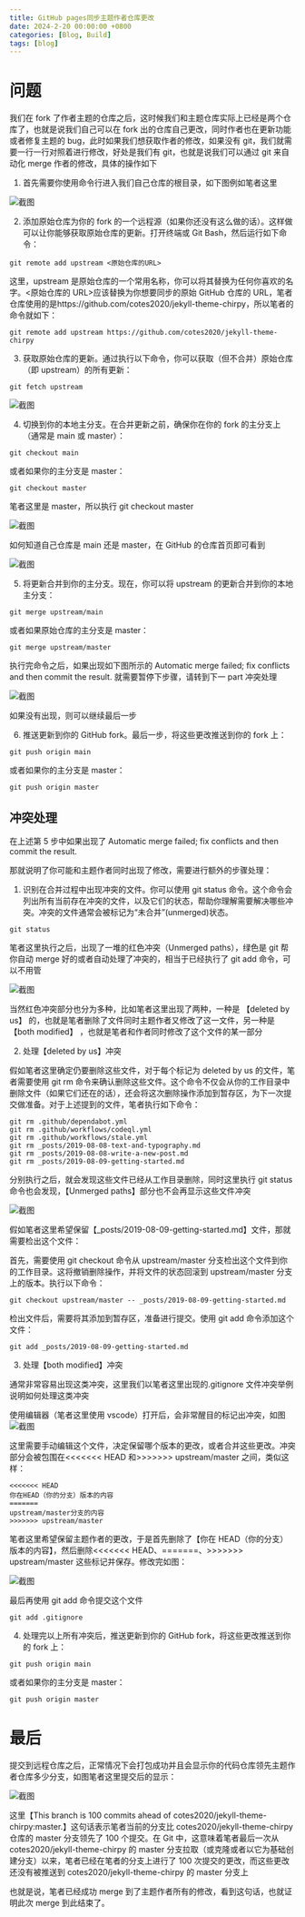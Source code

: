 ```yaml
---
title: GitHub pages同步主题作者仓库更改
date: 2024-2-20 00:00:00 +0800
categories: [Blog, Build]
tags: [blog]
---
```


# 问题

我们在 fork 了作者主题的仓库之后，这时候我们和主题仓库实际上已经是两个仓库了，也就是说我们自己可以在 fork 出的仓库自己更改，同时作者也在更新功能或者修复主题的 bug，此时如果我们想获取作者的修改，如果没有 git，我们就需要一行一行对照着进行修改，好处是我们有 git，也就是说我们可以通过 git 来自动化 merge 作者的修改，具体的操作如下

1. 首先需要你使用命令行进入我们自己仓库的根目录，如下图例如笔者这里

![截图](/assets/image/2024/2/20240220003809.png)

2. 添加原始仓库为你的 fork 的一个远程源（如果你还没有这么做的话）。这样做可以让你能够获取原始仓库的更新。打开终端或 Git Bash，然后运行如下命令：

```
git remote add upstream <原始仓库的URL>
```

这里，upstream 是原始仓库的一个常用名称，你可以将其替换为任何你喜欢的名字。<原始仓库的 URL>应该替换为你想要同步的原始 GitHub 仓库的 URL，笔者仓库使用的是https://github.com/cotes2020/jekyll-theme-chirpy，所以笔者的命令就如下：

```
git remote add upstream https://github.com/cotes2020/jekyll-theme-chirpy
```

3. 获取原始仓库的更新。通过执行以下命令，你可以获取（但不合并）原始仓库（即 upstream）的所有更新：

```
git fetch upstream
```

![截图](/assets/image/2024/2/20240220004302.png)

4. 切换到你的本地主分支。在合并更新之前，确保你在你的 fork 的主分支上（通常是 main 或 master）：

```
git checkout main
```

或者如果你的主分支是 master：

```
git checkout master
```

笔者这里是 master，所以执行 git checkout master

![截图](/assets/image/2024/2/20240220004511.png)

如何知道自己仓库是 main 还是 master，在 GitHub 的仓库首页即可看到

![截图](/assets/image/2024/2/20240220004641.png)

5. 将更新合并到你的主分支。现在，你可以将 upstream 的更新合并到你的本地主分支：

```
git merge upstream/main
```

或者如果原始仓库的主分支是 master：

```
git merge upstream/master
```

执行完命令之后，如果出现如下图所示的 Automatic merge failed; fix conflicts and then commit the result. 就需要暂停下步骤，请转到下一 part 冲突处理

![截图](/assets/image/2024/2/20240220004928.png)

如果没有出现，则可以继续最后一步

6. 推送更新到你的 GitHub fork。最后一步，将这些更改推送到你的 fork 上：

```
git push origin main
```

或者如果你的主分支是 master：

```
git push origin master
```

## 冲突处理

在上述第 5 步中如果出现了 Automatic merge failed; fix conflicts and then commit the result.

那就说明了你可能和主题作者同时出现了修改，需要进行额外的步骤处理：

1. 识别在合并过程中出现冲突的文件。你可以使用 git status 命令。这个命令会列出所有当前存在冲突的文件，以及它们的状态，帮助你理解需要解决哪些冲突。冲突的文件通常会被标记为“未合并”(unmerged)状态。

```
git status
```

笔者这里执行之后，出现了一堆的红色冲突（Unmerged paths），绿色是 git 帮你自动 merge 好的或者自动处理了冲突的，相当于已经执行了 git add 命令，可以不用管

![截图](/assets/image/2024/2/20240220005806.png)

当然红色冲突部分也分为多种，比如笔者这里出现了两种，一种是 【deleted by us】 的，也就是笔者删除了文件同时主题作者又修改了这一文件，另一种是 【both modified】 ，也就是笔者和作者同时修改了这个文件的某一部分

2. 处理【deleted by us】冲突

假如笔者这里确定仍要删除这些文件，对于每个标记为 deleted by us 的文件，笔者需要使用 git rm 命令来确认删除这些文件。这个命令不仅会从你的工作目录中删除文件（如果它们还在的话），还会将这次删除操作添加到暂存区，为下一次提交做准备。对于上述提到的文件，笔者执行如下命令：

```
git rm .github/dependabot.yml
git rm .github/workflows/codeql.yml
git rm .github/workflows/stale.yml
git rm _posts/2019-08-08-text-and-typography.md
git rm _posts/2019-08-08-write-a-new-post.md
git rm _posts/2019-08-09-getting-started.md
```

分别执行之后，就会发现这些文件已经从工作目录删除，同时这里执行 git status 命令也会发现，【Unmerged paths】部分也不会再显示这些文件冲突

![截图](/assets/image/2024/2/20240220010721.png)

假如笔者这里希望保留【\_posts/2019-08-09-getting-started.md】文件，那就需要检出这个文件：

首先，需要使用 git checkout 命令从 upstream/master 分支检出这个文件到你的工作目录。这将撤销删除操作，并将文件的状态回滚到 upstream/master 分支上的版本。执行以下命令：

```
git checkout upstream/master -- _posts/2019-08-09-getting-started.md
```

检出文件后，需要将其添加到暂存区，准备进行提交。使用 git add 命令添加这个文件：

```
git add _posts/2019-08-09-getting-started.md
```

3. 处理【both modified】冲突

通常非常容易出现这类冲突，这里我们以笔者这里出现的.gitignore 文件冲突举例说明如何处理这类冲突

使用编辑器（笔者这里使用 vscode）打开后，会非常醒目的标记出冲突，如图
![截图](/assets/image/2024/2/20240220000252.png)

这里需要手动编辑这个文件，决定保留哪个版本的更改，或者合并这些更改。冲突部分会被包围在<<<<<<< HEAD 和>>>>>>> upstream/master 之间，类似这样：

```
<<<<<<< HEAD
你在HEAD（你的分支）版本的内容
=======
upstream/master分支的内容
>>>>>>> upstream/master
```

笔者这里希望保留主题作者的更改，于是首先删除了【你在 HEAD（你的分支）版本的内容】，然后删除<<<<<<< HEAD、=======、>>>>>>> upstream/master 这些标记并保存。修改完如图：

![截图](/assets/image/2024/2/20240220012217.png)

最后再使用 git add 命令提交这个文件

```
git add .gitignore
```

4. 处理完以上所有冲突后，推送更新到你的 GitHub fork，将这些更改推送到你的 fork 上：

```
git push origin main
```

或者如果你的主分支是 master：

```
git push origin master
```

# 最后

提交到远程仓库之后，正常情况下会打包成功并且会显示你的代码仓库领先主题作者仓库多少分支，如图笔者这里提交后的显示：

![截图](/assets/image/2024/2/20240220012526.png)

这里【This branch is 100 commits ahead of cotes2020/jekyll-theme-chirpy:master.】这句话表示笔者当前的分支比 cotes2020/jekyll-theme-chirpy 仓库的 master 分支领先了 100 个提交。在 Git 中，这意味着笔者最后一次从 cotes2020/jekyll-theme-chirpy 的 master 分支拉取（或克隆或者以它为基础创建分支）以来，笔者已经在笔者的分支上进行了 100 次提交的更改，而这些更改还没有被推送到 cotes2020/jekyll-theme-chirpy 的 master 分支上

也就是说，笔者已经成功 merge 到了主题作者所有的修改，看到这句话，也就证明此次 merge 到此结束了。

